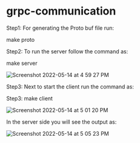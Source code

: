 # grpc-communication

Step1: For generating the Proto buf file run:

make proto

Step2: To run the server follow the command as:

make server

![Screenshot 2022-05-14 at 4 59 27 PM](https://user-images.githubusercontent.com/48493235/168423829-fb58ab2e-fbd1-4e6e-b86a-898302e2007a.png)


Step3: Next to start the client run the command as:

Step3: make client

![Screenshot 2022-05-14 at 5 01 20 PM](https://user-images.githubusercontent.com/48493235/168423840-276d9c7b-be6e-4c03-9f33-a9aab9d4237f.png)


In the server side you will see the output as:

![Screenshot 2022-05-14 at 5 05 23 PM](https://user-images.githubusercontent.com/48493235/168423946-64b4a46e-43bb-40a1-92a4-83c36705eebe.png)





